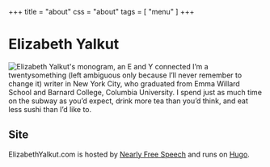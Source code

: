 +++
title = "about"
css = "about"
tags = [ "menu" ]
+++

# Elizabeth Yalkut

![Elizabeth Yalkut's monogram, an E and Y connected][logo] I’m a twentysomething (left ambiguous only because I’ll never remember to change it) writer in New York City, who graduated from Emma Willard School and Barnard College, Columbia University. I spend just as much time on the subway as you’d expect, drink more tea than you’d think, and eat less sushi than I’d like to.

## Site

ElizabethYalkut.com is hosted by [Nearly Free Speech](http://www.nearlyfreespeech.net/) and runs on [Hugo](http://gohugo.io/).

[logo]:/img/monogram.png